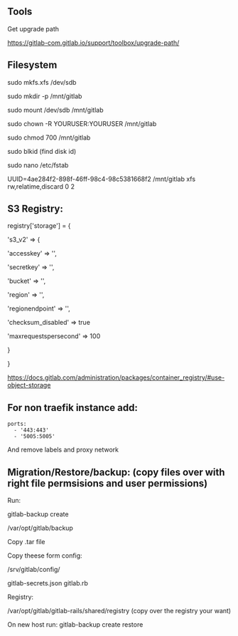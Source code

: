 ## Tools

Get upgrade path

https://gitlab-com.gitlab.io/support/toolbox/upgrade-path/


## Filesystem

sudo mkfs.xfs /dev/sdb

sudo mkdir -p /mnt/gitlab

sudo mount /dev/sdb /mnt/gitlab

sudo chown -R YOURUSER:YOURUSER /mnt/gitlab

sudo chmod 700 /mnt/gitlab

sudo blkid (find disk id)	

sudo nano /etc/fstab

UUID=4ae284f2-898f-46ff-98c4-98c5381668f2    /mnt/gitlab   xfs    rw,relatime,discard   0    2


## S3 Registry:

registry['storage'] = {

 's3_v2' => {
 
   'accesskey' => '<s3-access-key>',
   
   'secretkey' => '<s3-secret-key-for-access-key>',
   
   'bucket' => '<your-s3-bucket>',
   
   'region' => '<your-s3-region>',
   
   'regionendpoint' => '<your-s3-regionendpoint>',
   
   'checksum_disabled' => true
   
   'maxrequestspersecond' => 100
   
 }
 
}

https://docs.gitlab.com/administration/packages/container_registry/#use-object-storage



## For non traefik instance add:

    ports:
      - '443:443'
      - '5005:5005'

And remove labels and proxy network



## Migration/Restore/backup: (copy files over with right file permsisions and user permissions)

Run: 

gitlab-backup create

/var/opt/gitlab/backup

Copy .tar file


Copy theese form config:

/srv/gitlab/config/

gitlab-secrets.json  gitlab.rb


Registry:

/var/opt/gitlab/gitlab-rails/shared/registry (copy over the registry your want)

On new host run: gitlab-backup create restore